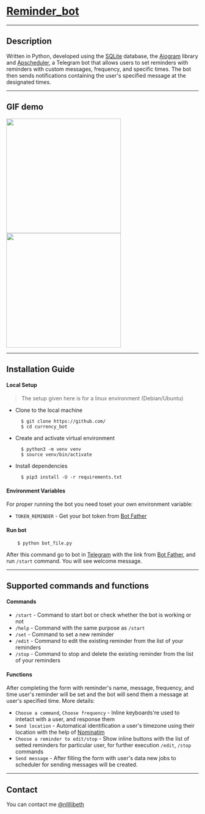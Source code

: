 # [Reminder_bot](https://t.me/nllllibeth_reminder_bot)
***
## Description



Written in Python, developed using the [SQLite](https://sqlite.org/index.html) database,  the [Aiogram](https://aiogram.dev/) library and [Apscheduler](https://apscheduler.readthedocs.io/en/3.x/), a Telegram bot that allows users to set reminders with reminders with custom messages, frequency, and specific times. The bot then sends notifications containing the user's specified message at the designated times.

***

## GIF demo

<img src="https://user-images.githubusercontent.com/73400470/232717847-f35e1519-508e-4083-bd31-7147827a7037.gif" width="300" /> <img src="https://user-images.githubusercontent.com/73400470/232717890-0ce96dac-1906-415c-bd9c-18d7e70576cb.gif" width="300" />


***

## Installation Guide

#### Local Setup
> The setup given here is for a linux environment (Debian/Ubuntu)

- Clone to the local machine 

        $ git clone https://github.com/
        $ cd currency_bot

- Create and activate virtual environment 

        $ python3 -m venv venv
        $ source venv/bin/activate

- Install dependencies 

        $ pip3 install -U -r requirements.txt


#### Environment Variables

For proper running the bot you need toset your own environment variable:

- `TOKEN_REMINDER` - Get your bot token from [Bot Father](https://t.me/BotFather)

#### Run bot
        $ python bot_file.py 
After this command go to bot in [Telegram](https://t.me/nllllibeth_reminder_bot) with the link from [Bot Father](https://t.me/BotFather), and run `/start` command. You will see welcome message. 

*** 

## Supported commands and functions 

#### Commands
- `/start` - Command to start bot or check whether the bot is working or not
- `/help` - Command with the same purpose as `/start`
- `/set` - Command to set a new reminder 
- `/edit` - Command to edit the existing reminder from the list of your reminders
- `/stop` - Command to stop and delete the existing reminder from the list of your reminders

#### Functions

After completing the form with reminder's name, message, frequency, and time user's reminder will be set and the bot will send them a message at user's specified time. More details:

- `Choose a command`, `Choose frequency` - Inline keyboards're used to intetact with a user, and response them
- `Send location` - Automatical identification a user's timezone using their  location with the help of [Nominatim](https://nominatim.org/) 
- `Choose a reminder to edit/stop` - Show inline buttons with the list of setted reminders for particular user, for further execution `/edit`, `/stop` commands
- `Send message` - After filling the form with user's data new jobs to scheduler for sending messages will be created.

***

## Contact 

You can contact me [@nllllibeth](https://t.me/nllllibeth)
